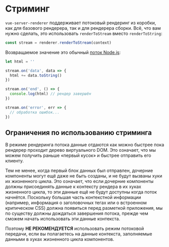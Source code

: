 # Стриминг

`vue-server-renderer` поддерживает потоковый рендеринг из коробки, как для базового рендерера, так и для рендерера сборки. Всё, что вам нужно сделать, это использовать `renderToStream` вместо `renderToString`:

``` js
const stream = renderer.renderToStream(context)
```

Возвращаемое значение это обычный [поток Node.js](https://nodejs.org/api/stream.html):

``` js
let html = ''

stream.on('data', data => {
  html += data.toString()
})

stream.on('end', () => {
  console.log(html) // рендер завершён
})

stream.on('error', err => {
  // обработка ошибок...
})
```

## Ограничения по использованию стриминга

В режиме рендеринга потока данные отдаются как можно быстрее пока рендерер проходит дерево виртуального DOM. Это означает, что мы можем получить раньше «первый кусок» и быстрее отправить его клиенту.

Тем не менее, когда первый блок данных был отправлен, дочерние компоненты могут ещё даже не быть созданы, и не будут вызваны хуки их жизненного цикла. Это означает, что если дочерние компоненты должны присоединять данные к контексту рендера в их хуках жизненного цикла, то эти данные ещё не будут доступны когда поток начнётся. Поскольку большая часть контекстной информации (например, информация о заголовочных тегах или о встроенном критическом CSS) должна появиться перед разметкой приложения, мы по существу должны дождаться завершения потока, прежде чем сможем начать использовать эти данные контекста.

Поэтому **НЕ РЕКОМЕНДУЕТСЯ** использовать режим потоковой передачи, если вы полагаетесь на данные контекста, заполняемые данными в хуках жизненного цикла компонентов.
